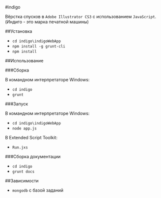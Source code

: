 #indigo

Вёрстка спусков в `Adobe Illustrator CS3` с использованием `JavaScript`.  
(Индиго - это марка печатной машины)

##Установка

* `cd indigo\indigoWebApp`
* `npm install -g grunt-cli`
* `npm install`

##Использование

###Сборка

В командном интерпретаторе Windows:

* `cd indigo`
* `grunt`

###Запуск

В командном интерпретаторе Windows:

* `cd indigo\indigoWebApp`
* `node app.js`

В Extended Script Toolkit:

* `Run.jxs`

###Сборка документации

* `cd indigo`
* `grunt docs`

##Зависимости

* `mongodb` с базой заданий


